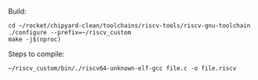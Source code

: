 Build:
```
cd ~/rocket/chipyard-clean/toolchains/riscv-tools/riscv-gnu-toolchain
./configure --prefix=~/riscv_custom
make -j$(nproc)
```

Steps to compile:
```
~/riscv_custom/bin/./riscv64-unknown-elf-gcc file.c -o file.riscv
```